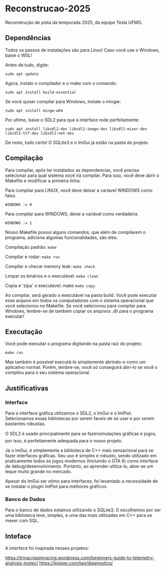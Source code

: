 # Reconstrucao-2025

Reconstrução de pista da temporada 2025, da equipe Tesla UFMG.

## Dependências

Todos os passos de instalações são para Linux! Caso você use o Windows, baixe o WSL!

Antes de tudo, digite:

```
sudo apt update
```

Agora, instale o compilador e o make com o comando:

```
sudo apt install build-essential
```

Se você quiser compilar para Windows, instale o mingw:

```
sudo apt install mingw-w64
```

Por ultimo, baixe o SDL2 para que a interface rode perfeitamente:

```
sudo apt install libsdl2-dev libsdl2-image-dev libsdl2-mixer-dev libsdl2-ttf-dev libsdl2-net-dev
```

De resto, tudo certo! O SQLite3 e o ImGui já estão na pasta do projeto.

## Compilação

Para compilar, após ter instalados as dependencias, você precisa selecionar para qual sistema você irá compilar. Para isso, você deve abrir o Makefile  e modificar a primeira linha.

Para compilar para LINUX, você deve deixar a variavel WINDOWS como falso.

```
WINDOWS := 0
```

Para compilar para WINDOWS, deixe a variável como verdadeira.

```
WINDOWS := 1
```

Nosso Makefile possui alguns comandos, que além de compilarem o programa, adiciona algumas funcionalidades, são eles:

Compilação padrão: `make`

Compilar e rodar: `make run`

Compilar e checar memory leak: `make check`

Limpar os binários e o executável: `make clean`

Copia e 'zipa' o executável: make  `make copy`

Ao compilar, será gerado o executável na pasta build. Você pode executar esse arquivo em todos os computadores com o sistema operacional que você selecionou no Makefile. Se você selecionou para compilar para Windows, lembre-se de também copiar os arquivos .dll para o programa executar!

## Executação

Você pode executar o programa digitando na pasta raiz do projeto:

```
make run
```

Mas também é possível executá-lo simplemente abrindo-o como um aplicativo normal. Porém, lembre-se, você só conseguirá abri-lo se você o compilou para o seu sistema operacional.

## Justificativas

### Interface

Para a interface gráfica utilizamos o SDL2, o ImGui e o ImPlot. Selecionamos essas bibliotecas por serem faceis de se usar e por serem bastantes robustas.

O SDL2 é usado principalmente para se fazersimulações gráficas e jogos, por isso, é perfeitamente adequada para o nosso projeto.

Já o ImGui, é simplemente a biblioteca de C++ mais sensacional para se fazer interfaces gráficas. Seu uso é simples e robusto, sendo utilizado em praticamente todos os jogos modernos (Incluindo o GTA 6) como interface de debug/desenvolvimento. Portanto, ao aprender utiliza-lo, abre-se um leque muito grande no mercado.

Apesar do ImGui ser otimo para interfaces, foi levantado a necessidade de se instalar o plugin ImPlot para melhores gráficos.

### Banco de Dados

Para o banco de dados estamos utilizando o SQLite3. O escolhemos por ser uma biblioteca leve, simples, e uma das mais utilizadas em C++ para se mexer com SQL.

## Inteface

A interface foi inspirada nesses projetos:

https://trinacriasimracing.wordpress.com/beginners-guide-to-telemetry-analysis-motec/
https://jpieper.com/tag/diagnostics/
